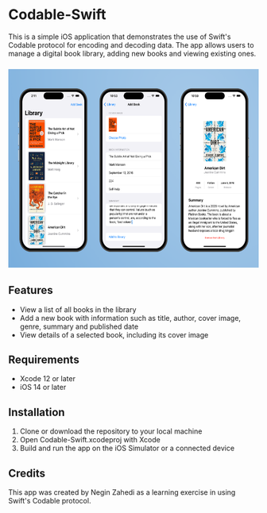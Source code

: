 # Codable-Swift

This is a simple iOS application that demonstrates the use of Swift's Codable protocol for encoding and decoding data. 
The app allows users to manage a digital book library, adding new books and viewing existing ones.

<h3 align="center">
<img src="Photos/preview.png" height=400>
</h3>


## Features
* View a list of all books in the library
* Add a new book with information such as title, author, cover image, genre, summary and published date
* View details of a selected book, including its cover image

## Requirements
* Xcode 12 or later
* iOS 14 or later

## Installation
1. Clone or download the repository to your local machine
2. Open Codable-Swift.xcodeproj with Xcode
3. Build and run the app on the iOS Simulator or a connected device

## Credits
This app was created by Negin Zahedi as a learning exercise in using Swift's Codable protocol.
